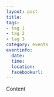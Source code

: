 ```yaml
---
layout: post 
title: 
tags: 
- tag 1
- tag 2
- tag 3
category: events
eventinfo:
  date: 
  time: 
  location: 
  facebookurl:  
---
```


Content
